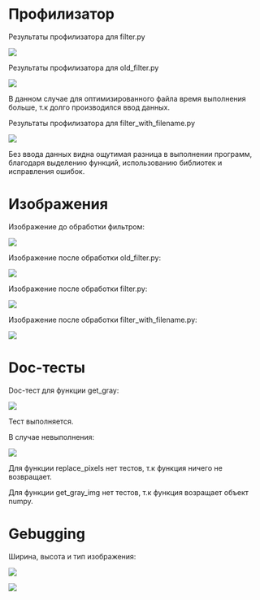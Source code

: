 # Профилизатор
Результаты профилизатора для filter.py

![](https://github.com/alyonafilyaeva/Task-10-PyCharm/blob/main/profile/%D0%A1%D0%BA%D1%80%D0%B8%D0%BD%D1%88%D0%BE%D1%82%2021-11-2021%20215245.jpg)

Результаты профилизатора для old_filter.py

![](https://github.com/alyonafilyaeva/Task-10-PyCharm/blob/main/profile/%D0%A1%D0%BA%D1%80%D0%B8%D0%BD%D1%88%D0%BE%D1%82%2021-11-2021%20220114.jpg)

В данном случае для оптимизированного файла время выполнения больше, т.к долго производился ввод данных.

Результаты профилизатора для filter_with_filename.py

![](https://github.com/alyonafilyaeva/Task-10-PyCharm/blob/main/profile/%D0%A1%D0%BA%D1%80%D0%B8%D0%BD%D1%88%D0%BE%D1%82%2021-11-2021%20220739.jpg)

Без ввода данных видна ощутимая разница в выполнении программ, благодаря выделению функций, использованию библиотек и исправления ошибок.

# Изображения

Изображение до обработки фильтром:

![](https://github.com/alyonafilyaeva/Task-10-PyCharm/blob/main/imgs/img2.jpg)

Изображение после обработки old_filter.py:

![](https://github.com/alyonafilyaeva/Task-10-PyCharm/blob/main/imgs/res.jpg)

Изображение после обработки filter.py:

![](https://github.com/alyonafilyaeva/Task-10-PyCharm/blob/main/imgs/no.jpg)

Изображение после обработки  filter_with_filename.py:

![](https://github.com/alyonafilyaeva/Task-10-PyCharm/blob/main/imgs/yes.jpg)

# Doc-тесты

Doc-тест для функции get_gray: 

![](https://github.com/alyonafilyaeva/Task-10-PyCharm/blob/main/tests/%D0%A1%D0%BA%D1%80%D0%B8%D0%BD%D1%88%D0%BE%D1%82%2022-11-2021%20093234.jpg)

Тест выполняется.

В случае невыполнения:

![](https://github.com/alyonafilyaeva/Task-10-PyCharm/blob/main/tests/%D0%A1%D0%BA%D1%80%D0%B8%D0%BD%D1%88%D0%BE%D1%82%2022-11-2021%20093352.jpg)

Для функции replace_pixels нет тестов, т.к функция ничего не возвращает.

Для функции get_gray_img нет тестов, т.к функция возращает объект numpy.

# Gebugging

Ширина, высота и тип изображения:

![](https://github.com/alyonafilyaeva/Task-10-PyCharm/blob/main/debug/%D0%A1%D0%BA%D1%80%D0%B8%D0%BD%D1%88%D0%BE%D1%82%2022-11-2021%20095457.jpg)

![](https://github.com/alyonafilyaeva/Task-10-PyCharm/blob/main/debug/%D0%A1%D0%BA%D1%80%D0%B8%D0%BD%D1%88%D0%BE%D1%82%2022-11-2021%20095952.jpg)
